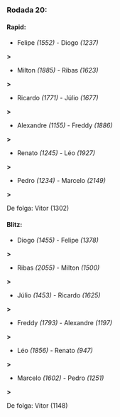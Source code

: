 ### Rodada 20:

#### Rapid:

* Felipe *(1552)*     -     Diogo *(1237)*

 **>** 
* Milton *(1885)*     -     Ribas *(1623)*

 **>** 
* Ricardo *(1771)*     -     Júlio *(1677)*

 **>** 
* Alexandre *(1155)*     -     Freddy *(1886)*

 **>** 
* Renato *(1245)*     -     Léo *(1927)*

 **>** 
* Pedro *(1234)*     -     Marcelo *(2149)*

 **>** 

De folga: Vitor (1302)

#### Blitz:

* Diogo *(1455)*     -     Felipe *(1378)*

 **>** 
* Ribas *(2055)*     -     Milton *(1500)*

 **>** 
* Júlio *(1453)*     -     Ricardo *(1625)*

 **>** 
* Freddy *(1793)*     -     Alexandre *(1197)*

 **>** 
* Léo *(1856)*     -     Renato *(947)*

 **>** 
* Marcelo *(1602)*     -     Pedro *(1251)*

 **>** 

De folga: Vitor (1148)

